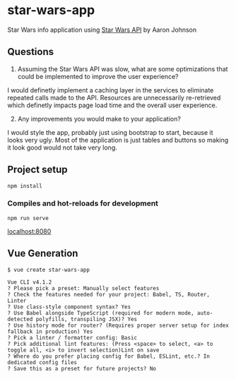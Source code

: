 # star-wars-app

Star Wars info application using [Star Wars API](https://swapi.dev/) by Aaron Johnson

## Questions
1. Assuming the Star Wars API was slow, what are some optimizations that could be implemented to improve the user experience?

I would definetly implement a caching layer in the services to eliminate repeated calls made to the API. Resources are unnecessarily re-retrieved which definetly impacts page load time and the overall user experience.

2. Any improvements you would make to your application?

I would style the app, probably just using bootstrap to start, because it looks very ugly. Most of the application is just tables and buttons so making it look good would not take very long.

## Project setup
```
npm install
```

### Compiles and hot-reloads for development
```
npm run serve
```
[localhost:8080](localhost:8080/)

## Vue Generation
```
$ vue create star-wars-app

Vue CLI v4.1.2
? Please pick a preset: Manually select features
? Check the features needed for your project: Babel, TS, Router, Linter
? Use class-style component syntax? Yes
? Use Babel alongside TypeScript (required for modern mode, auto-detected polyfills, transpiling JSX)? Yes
? Use history mode for router? (Requires proper server setup for index fallback in production) Yes
? Pick a linter / formatter config: Basic
? Pick additional lint features: (Press <space> to select, <a> to toggle all, <i> to invert selection)Lint on save
? Where do you prefer placing config for Babel, ESLint, etc.? In dedicated config files
? Save this as a preset for future projects? No
```
